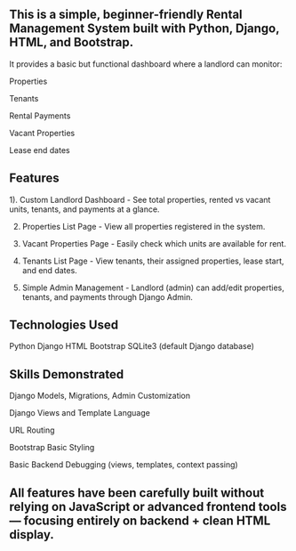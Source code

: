 ## This is a simple, beginner-friendly Rental Management System built with Python, Django, HTML, and Bootstrap.

It provides a basic but functional dashboard where a landlord can monitor:

 Properties

 Tenants

 Rental Payments

 Vacant Properties

 Lease end dates

 ## Features
 1). Custom Landlord Dashboard - See total properties, rented vs vacant units, tenants, and payments at a glance.

 2. Properties List Page - View all properties registered in the system.

 3. Vacant Properties Page - Easily check which units are available for rent.

 4. Tenants List Page - View tenants, their assigned properties, lease start, and end dates.

 5. Simple Admin Management - Landlord (admin) can add/edit properties, tenants, and payments through Django Admin.

## Technologies Used
Python 
Django 
HTML
Bootstrap 
SQLite3 (default Django database)

## Skills Demonstrated

Django Models, Migrations, Admin Customization

Django Views and Template Language

URL Routing

Bootstrap Basic Styling

Basic Backend Debugging (views, templates, context passing)

## All features have been carefully built without relying on JavaScript or advanced frontend tools — focusing entirely on backend + clean HTML display.
